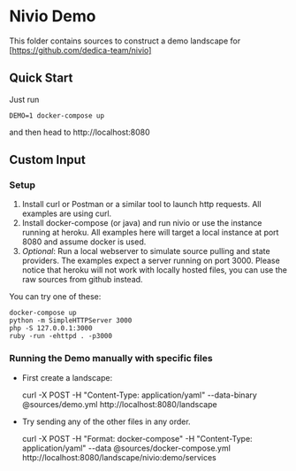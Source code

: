 # Nivio Demo

This folder contains sources to construct a demo landscape for [https://github.com/dedica-team/nivio]

## Quick Start

Just run 

    DEMO=1 docker-compose up

and then head to http://localhost:8080

## Custom Input

### Setup

1) Install curl or Postman or a similar tool to launch http requests. All examples are using curl.
2) Install docker-compose (or java) and run nivio or use the instance running at heroku. All examples here will target a local 
instance at port 8080 and assume docker is used.
3) *Optional*: Run a local webserver to simulate source pulling and state providers. The examples expect 
a server running on port 3000. Please notice that heroku will not work with locally hosted files, you can
use the raw sources from github instead.

You can try one of these:

    docker-compose up
    python -m SimpleHTTPServer 3000
    php -S 127.0.0.1:3000
    ruby -run -ehttpd . -p3000

### Running the Demo manually with specific files

* First create a landscape:


    curl -X POST -H "Content-Type: application/yaml" --data-binary @sources/demo.yml http://localhost:8080/landscape
    
* Try sending any of the other files in any order.

    
    curl -X POST -H "Format: docker-compose" -H "Content-Type: application/yaml" --data @sources/docker-compose.yml http://localhost:8080/landscape/nivio:demo/services
